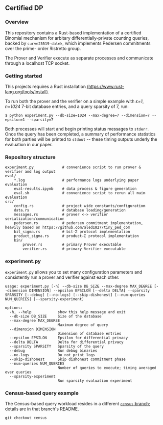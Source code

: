 ## Certified DP

### Overview

This repository contains a Rust-based implementation of a certified Binomial mechanism for arbitary differentially-private counting queries, backed by `curve25519-dalek`, which implements Pedersen commitments over the prime-
order Ristretto group.

The Prover and Verifier execute as separate processes and communicate through a localhost TCP socket.

### Getting started

This projects requires a Rust installation [(https://www.rust-lang.org/tools/install)](https://www.rust-lang.org/tools/install).

To run both the prover and the verifier on a simple example with _ε=1_, _n=1024_ 7-bit database entries, and a query sparsity of 7, run:

`$ python experiment.py --db-size=1024 --max-degree=7 --dimension=7 --epsilon=1 --sparsity=7`

Both processes will start and begin printing status messages to `stderr`. Once the query has been completed, a summary of performance statistics for both parties will be printed to `stdout` -- these timing outputs underly the evaluation in our paper.

### Repository structure

```
experiment.py             # convenience script to run prover & verifier and log output
eval/
    *.log                 # performance logs underlying paper evaluation
    eval-results.ipynb    # data process & figure generation
    eval.sh               # convenience script to rerun all main evaluation
src/
    config.rs             # project wide constants/configuration
    data.rs               # database loading/generation
    messages.rs           # prover <-> verifier serialization/communication
    pedersen.rs           # pedersen commitment implementation, heavily based on https://github.com/aled1027/tiny_ped_com
    bit_sigma.rs          # bit-Σ protocol implementation
    product_sigma.rs      # product-Σ protocol implementation
    bin/
        prover.rs         # primary Prover executable
        verifier.rs       # primary Verifier executable
```

### experiment.py

`experiment.py` allows you to set many configuration parameters and consistently run a prover and verifier against each other.

```
usage: experiment.py [-h] --db-size DB_SIZE --max-degree MAX_DEGREE [--dimension DIMENSION] --epsilon EPSILON [--delta DELTA] --sparsity SPARSITY [--debug] [--no-logs] [--skip-dishonest] [--num-queries NUM_QUERIES] [--sparsity-experiment]

options:
  -h, --help            show this help message and exit
  --db-size DB_SIZE     Size of the database
  --max-degree MAX_DEGREE
                        Maximum degree of query
  --dimension DIMENSION
                        Dimension of database entries
  --epsilon EPSILON     Epsilon for differential privacy
  --delta DELTA         Delta for differential privacy
  --sparsity SPARSITY   Sparsity of the query
  --debug               Run debug binaries
  --no-logs             Do not print logs
  --skip-dishonest      Skip dishonest commitment phase
  --num-queries NUM_QUERIES
                        Number of queries to execute; timing averaged over queries
  --sparsity-experiment
                        Run sparsity evaluation experiment
```

### Census-based query example

The Census-based query workload resides in a different [`census` branch](https://github.com/jlwatson/certified-dp/tree/census); details are in that branch's README.

`git checkout census`
